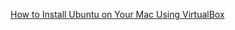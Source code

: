 [How to Install Ubuntu on Your Mac Using VirtualBox](http://www.simplehelp.net/2015/06/09/how-to-install-ubuntu-on-your-mac/)
